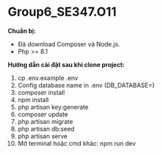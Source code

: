 # Group6_SE347.O11

<b>Chuẩn bị:</b>
<ul>
    <li>Đã download Composer và Node.js.</li>
    <li>Php >= 8.1</li>
</ul>

<b>Hướng dẫn cài đặt sau khi clone project:</b>
<ol>
    <li>cp .env.example .env</li>
    <li>Config database name in .env (DB_DATABASE=)</li>
    <li>composer install</li>
    <li>npm install</li>
    <li>php artisan key:generate</li>
    <li>composer update</li>
    <li>php artisan migrate</li>
    <li>php artisan db:seed</li>
    <li>php artisan serve</li>
    <li>Mở terminal hoặc cmd khác: npm run dev</li>
</ol>